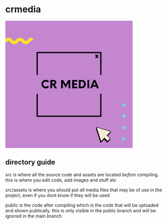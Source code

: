 # crmedia
<img src="src/assets/CR_Logo_1.png" style="height: 400px; width: 400px;">

## directory guide


src is where all the source code and assets are located *before* compiling. this is where you edit code, add images and stuff etc
 
src/assets is where you should put *all* media files that may be of use in the project, even if you dont know if they will be used
 
public is the code after compiling which is the code that will be uploaded and shown publically. this is only visible in the public branch and will be ignored in the main branch



 
 
